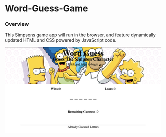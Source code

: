 # Word-Guess-Game

### Overview

This Simpsons game app will run in the browser, and feature dynamically updated HTML and CSS powered by JavaScript code.

<img src="Images/Screen Shot 2021-03-08 at 12.58.58 PM.png" width=500>

